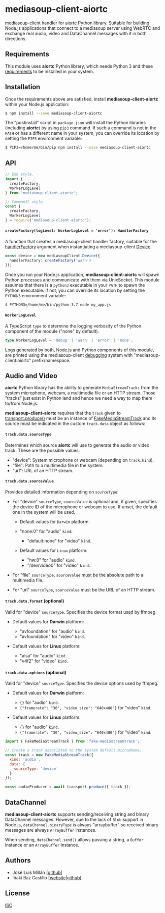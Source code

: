 # mediasoup-client-aiortc

[mediasoup-client](https://github.com/versatica/mediasoup-client/) handler for [aiortc](https://github.com/aiortc/aiortc/) Python library. Suitable for building Node.js applications that connect to a mediasoup server using WebRTC and exchange real audio, video and DataChannel messages with it in both directions.


## Requirements

This module uses **aiortc** Python library, which needs Python 3 and these [requirements](https://github.com/aiortc/aiortc#requirements) to be installed in your system.


## Installation

Once the requirements above are satisfied, install **mediasoup-client-aiortc** within your Node.js application:

```bash
$ npm install --save mediasoup-client-aiortc
```

The "postinstall" script in `package.json` will install the Python libraries (including **aiortc**) by using `pip3` command. If such a command is not in the `PATH` or has a different name in your system, you can override its location by setting the `PIP3` environment variable:

```bash
$ PIP3=/home/me/bin/pip npm install --save mediasoup-client-aiortc
```


## API

```javascript
// ES6 style.
import {
  createFactory,
  WorkerLogLevel
} from 'mediasoup-client-aiortc';

// CommonJS style.
const {
  createFactory,
  WorkerLogLevel
} = require('mediasoup-client-aiortc');
```

#### `createFactory(logLevel: WorkerLogLevel = 'error'): HandlerFactory`

A function that creates a mediasoup-client handler factory, suitable for the [handlerFactory](https://mediasoup.org/documentation/v3/mediasoup-client/api/#Device-dictionaries) argument when instantiating a mediasoup-client [Device](https://mediasoup.org/documentation/v3/mediasoup-client/api/#mediasoupClient-Device).

```typescript
const device = new mediasoupClient.Device({
  handlerFactory: createFactory('warn')
});
```

Once you run your Node.js application, **mediasoup-client-aiortc** will spawn Python processes and communicate with them via UnixSocket. This module assumes that there is a `python3` executable in your `PATH` to spawn the Python executable. If not, you can override its location by setting the `PYTHON3` environment variable:

```bash
$ PYTHON3=/home/me/bin/python-3.7 node my_app.js
```

#### `WorkerLogLevel`

A TypeScript `type` to determine the logging verbosity of the Python component of the module ("none" by default).

```typescript
type WorkerLogLevel = 'debug' | 'warn' | 'error' | 'none';
```

Logs generated by both, Node.js and Python components of this module, are printed using the mediasoup-client [debugging](https://mediasoup.org/documentation/v3/mediasoup-client/debugging/) system with "mediasoup-client:aiortc" prefix/namespace.


## Audio and Video

**aiortc** Python library has the ability to generate `MediaStreamTracks` from the system microphone, webcam, a multimedia file or an HTTP stream. Those "tracks" just exist in Python land and hence we need a way to map them to/from Node.js.

**mediasoup-client-aiortc** requires that the `track` given to [transport.produce()](https://mediasoup.org/documentation/v3/mediasoup-client/api/#transport-produce) must be an instance of [FakeMediaStreamTrack](https://github.com/ibc/fake-mediastreamtrack) and its source must be indicated in the custom `track.data` object as follows:

#### `track.data.sourceType`

Determines which source **aiortc** will use to generate the audio or video track. These are the possible values:

* "device": System microphone or webcam (depending on `track.kind`).
* "file": Path to a multimedia file in the system.
* "url": URL of an HTTP stream.

#### `track.data.sourceValue`

Provides detailed information depending on `sourceType`:

* For "device" `sourceType`, `sourceValue` is optional and, if given, specifies the device ID of the microphone or webcam to use. If unset, the default one in the system will be used.
  - Default values for `Darwin` platform:
  - "none:0" for "audio" `kind`.
     - "default:none" for "video" `kind`.

  - Default values for `Linux` platform:
    - "hw:0" for "audio" `kind`.
    - "/dev/video0" for "video" `kind`.

* For "file" `sourceType`, `sourceValue` must be the absolute path to a multimedia file.

* For "url" `sourceType`, `sourceValue` must be the URL of an HTTP stream.

#### `track.data.format` (optional)

Valid for "device" `sourceType`. Specifies the device format used by ffmpeg.

* Default values for **Darwin** platform:
  - "avfoundation" for "audio" `kind`.
  - "avfoundation" for "video" `kind`.

* Default values for **Linux** platform:
  - "alsa" for "audio" `kind`.
  - "v4f2" for "video" `kind`.

#### `track.data.options` (optional)

Valid for "device" `sourceType`. Specifies the device options used by ffmpeg.

* Default values for **Darwin** platform:
  - `{}` for "audio" `kind`.
  - `{"framerate": "30", "video_size": "640x480"}` for "video" `kind`.

* Default values for **Linux** platform:
  - `{}` for "audio" `kind`.
  - `{"framerate": "30", "video_size": "640x480"}` for "video" `kind`.

```javascript
import { FakeMediaStreamTrack } from 'fake-mediastreamtrack';

// Create a track associated to the system default microphone.
const track = new FakeMediaStreamTrack({
  kind: 'audio',
  data: {
    sourceType: 'device'
  }
});

const audioProducer = await transport.produce({ track });
```


## DataChannel

**mediasoup-client-aiortc** supports sending/receiving string and binary DataChannel messages. However, due to the lack of `Blob` support in Node.js, `dataChannel.binaryType` is always "arraybuffer" so received binary messages are always `ArrayBuffer` instances.

When sending, `dataChannel.send()` allows passing a string, a `Buffer` instance or an `ArrayBuffer` instance.


## Authors

* José Luis Millán [[github](https://github.com/jmillan/)]
* Iñaki Baz Castillo [[website](https://inakibaz.me)|[github](https://github.com/ibc/)]


## License

[ISC](./LICENSE)
